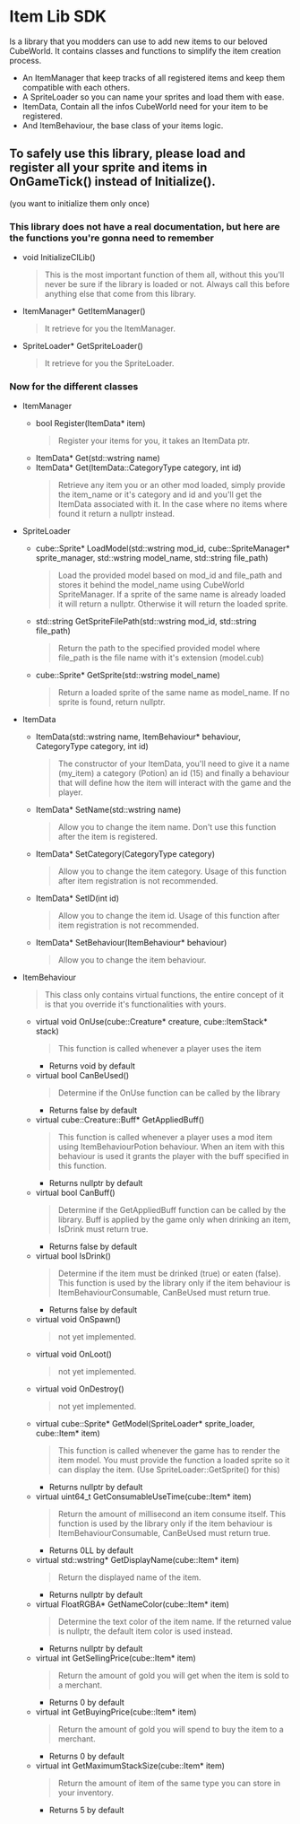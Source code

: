 # Item Lib SDK
Is a library that you modders can use to add new items to our beloved CubeWorld.
It contains classes and functions to simplify the item creation process.
- An ItemManager that keep tracks of all registered items and keep them compatible with each others.
- A SpriteLoader so you can name your sprites and load them with ease.
- ItemData, Contain all the infos CubeWorld need for your item to be registered.
- And ItemBehaviour, the base class of your items logic.


## To safely use this library, please load and register all your sprite and items in OnGameTick() instead of Initialize().

(you want to initialize them only once)

### This library does not have a real documentation, but here are the functions you're gonna need to remember
- void InitializeCILib()
  > This is the most important function of them all, without this you'll never be sure if the library is loaded or not.
  > Always call this before anything else that come from this library. 
- ItemManager* GetItemManager()
  > It retrieve for you the ItemManager.
- SpriteLoader* GetSpriteLoader()
  > It retrieve for you the SpriteLoader.

### Now for the different classes
- ItemManager
  - bool Register(ItemData* item)
    > Register your items for you, it takes an ItemData ptr.
  - ItemData* Get(std::wstring name)
  - ItemData* Get(ItemData::CategoryType category, int id)
    > Retrieve any item you or an other mod loaded, simply provide the item_name or it's category and id and you'll get the ItemData associated with it.
    > In the case where no items where found it return a nullptr instead.

- SpriteLoader
  - cube::Sprite* LoadModel(std::wstring mod_id, cube::SpriteManager* sprite_manager, std::wstring model_name, std::string file_path)
    > Load the provided model based on mod_id and file_path and stores it behind the model_name using CubeWorld SpriteManager.
    > If a sprite of the same name is already loaded it will return a nullptr.
    > Otherwise it will return the loaded sprite.
  - std::string GetSpriteFilePath(std::wstring mod_id, std::string file_path)
    > Return the path to the specified provided model where file_path is the file name with it's extension (model.cub)
  - cube::Sprite* GetSprite(std::wstring model_name)
    > Return a loaded sprite of the same name as model_name.
    > If no sprite is found, return nullptr.

- ItemData
  - ItemData(std::wstring name, ItemBehaviour* behaviour, CategoryType category, int id)
    > The constructor of your ItemData, you'll need to give it a name (my_item) a category (Potion) an id (15) and finally a behaviour that will define how the item will interact with the game and the player.
  - ItemData* SetName(std::wstring name)
    > Allow you to change the item name. Don't use this function after the item is registered.
  - ItemData* SetCategory(CategoryType category)
    > Allow you to change the item category. Usage of this function after item registration is not recommended.
  - ItemData* SetID(int id)
    > Allow you to change the item id. Usage of this function after item registration is not recommended.
  - ItemData* SetBehaviour(ItemBehaviour* behaviour)
    > Allow you to change the item behaviour.

- ItemBehaviour
  > This class only contains virtual functions, the entire concept of it is that you override it's functionalities with yours.
  
    - virtual void OnUse(cube::Creature* creature, cube::ItemStack* stack)
      > This function is called whenever a player uses the item
      * Returns void by default
    - virtual bool CanBeUsed()
      > Determine if the OnUse function can be called by the library
      * Returns false by default
    - virtual cube::Creature::Buff* GetAppliedBuff()
      > This function is called whenever a player uses a mod item using ItemBehaviourPotion behaviour. When an item with this behaviour is used it grants the player with the buff specified in this function.
      * Returns nullptr by default
    - virtual bool CanBuff()
      > Determine if the GetAppliedBuff function can be called by the library. Buff is applied by the game only when drinking an item, IsDrink must return true.
      * Returns false by default
    - virtual bool IsDrink()
      > Determine if the item must be drinked (true) or eaten (false). This function is used by the library only if the item behaviour is ItemBehaviourConsumable, CanBeUsed must return true.
      * Returns false by default
    - virtual void OnSpawn()
      > not yet implemented.
    - virtual void OnLoot()
      > not yet implemented.
    - virtual void OnDestroy()
      > not yet implemented.
    - virtual cube::Sprite* GetModel(SpriteLoader* sprite_loader, cube::Item* item)
      > This function is called whenever the game has to render the item model.
      > You must provide the function a loaded sprite so it can display the item. (Use SpriteLoader::GetSprite() for this)
      * Returns nullptr by default
    - virtual uint64_t GetConsumableUseTime(cube::Item* item)
      > Return the amount of millisecond an item consume itself. This function is used by the library only if the item behaviour is ItemBehaviourConsumable, CanBeUsed must return true.
      * Returns 0LL by default
    - virtual std::wstring* GetDisplayName(cube::Item* item)
      > Return the displayed name of the item. 
      * Returns nullptr by default
    - virtual FloatRGBA* GetNameColor(cube::Item* item)
      > Determine the text color of the item name.
      > If the returned value is nullptr, the default item color is used instead.
      * Returns nullptr by default
    - virtual int GetSellingPrice(cube::Item* item)
      > Return the amount of gold you will get when the item is sold to a merchant.
      * Returns 0 by default
    - virtual int GetBuyingPrice(cube::Item* item)
      > Return the amount of gold you will spend to buy the item to a merchant.
      * Returns 0 by default
    - virtual int GetMaximumStackSize(cube::Item* item)
      > Return the amount of item of the same type you can store in your inventory.
      * Returns 5 by default
